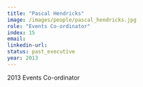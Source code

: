 ```yaml
---
title: "Pascal Hendricks"
image: /images/people/pascal_hendricks.jpg
role: "Events Co-ordinator"
index: 15
email:
linkedin-url:
status: past_executive
year: 2013
---
```

2013 Events Co-ordinator


